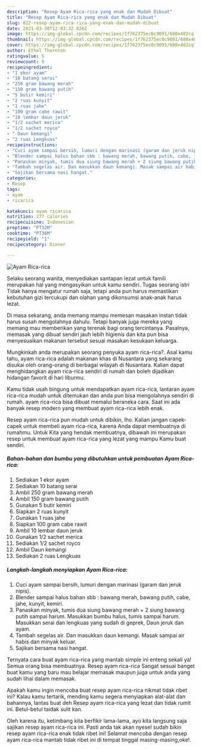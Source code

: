 ```yaml
---
description: "Resep Ayam Rica-rica yang enak dan Mudah Dibuat"
title: "Resep Ayam Rica-rica yang enak dan Mudah Dibuat"
slug: 822-resep-ayam-rica-rica-yang-enak-dan-mudah-dibuat
date: 2021-03-30T12:03:32.026Z
image: https://img-global.cpcdn.com/recipes/1f762375ec0c9091/680x482cq70/ayam-rica-rica-foto-resep-utama.jpg
thumbnail: https://img-global.cpcdn.com/recipes/1f762375ec0c9091/680x482cq70/ayam-rica-rica-foto-resep-utama.jpg
cover: https://img-global.cpcdn.com/recipes/1f762375ec0c9091/680x482cq70/ayam-rica-rica-foto-resep-utama.jpg
author: Ethel Thornton
ratingvalue: 5
reviewcount: 9
recipeingredient:
- "1 ekor ayam"
- "10 batang serai"
- "250 gram bawang merah"
- "150 gram bawang putih"
- "5 butir kemiri"
- "2 ruas kunyit"
- "1 ruas jahe"
- "100 gram cabe rawit"
- "10 lembar daun jeruk"
- "1/2 sachet merica"
- "1/2 sachet royco"
- " Daun kemangi"
- "2 ruas Lengkuas"
recipeinstructions:
- "Cuci ayam sampai bersih, lumuri dengan marinasi (garam dan jeruk nipis)."
- "Blender sampai halus bahan sbb : bawang merah, bawang putih, cabe, jahe, kunyit, kemiri."
- "Panaskan minyak, tumis dua siung bawang merah + 2 siung bawang putih sampai harum. Masukkan bumbu halus, tumis sampai harum. Masukkan serai dan lengkuas yang sudah di geprek, Daun jeruk dan ayam."
- "Tambah segelas air. Dan masukkan daun kemangi. Masak sampai air habis dan minyak keluar."
- "Sajikan bersama nasi hangat."
categories:
- Resep
tags:
- ayam
- ricarica

katakunci: ayam ricarica 
nutrition: 277 calories
recipecuisine: Indonesian
preptime: "PT32M"
cooktime: "PT36M"
recipeyield: "1"
recipecategory: Dinner

---
```



![Ayam Rica-rica](https://img-global.cpcdn.com/recipes/1f762375ec0c9091/680x482cq70/ayam-rica-rica-foto-resep-utama.jpg)

Selaku seorang wanita, menyediakan santapan lezat untuk famili merupakan hal yang mengasyikan untuk kamu sendiri. Tugas seorang istri Tidak hanya mengatur rumah saja, tetapi anda pun harus memastikan kebutuhan gizi tercukupi dan olahan yang dikonsumsi anak-anak harus lezat.

Di masa  sekarang, anda memang mampu memesan masakan instan tidak harus susah mengolahnya dahulu. Tetapi banyak juga mereka yang memang mau memberikan yang terenak bagi orang tercintanya. Pasalnya, memasak yang dibuat sendiri jauh lebih higienis dan kita pun bisa menyesuaikan makanan tersebut sesuai masakan kesukaan keluarga. 



Mungkinkah anda merupakan seorang penyuka ayam rica-rica?. Asal kamu tahu, ayam rica-rica adalah makanan khas di Nusantara yang sekarang disukai oleh orang-orang di berbagai wilayah di Nusantara. Kalian dapat menghidangkan ayam rica-rica sendiri di rumah dan boleh dijadikan hidangan favorit di hari liburmu.

Kamu tidak usah bingung untuk mendapatkan ayam rica-rica, lantaran ayam rica-rica mudah untuk ditemukan dan anda pun bisa mengolahnya sendiri di rumah. ayam rica-rica bisa dibuat memalui beraneka cara. Saat ini ada banyak resep modern yang membuat ayam rica-rica lebih enak.

Resep ayam rica-rica pun mudah untuk dibikin, lho. Kalian jangan capek-capek untuk membeli ayam rica-rica, karena Anda dapat membuatnya di rumahmu. Untuk Kita yang hendak membuatnya, dibawah ini merupakan resep untuk membuat ayam rica-rica yang lezat yang mampu Kamu buat sendiri.

<!--inarticleads1-->

##### Bahan-bahan dan bumbu yang dibutuhkan untuk pembuatan Ayam Rica-rica:

1. Sediakan 1 ekor ayam
1. Sediakan 10 batang serai
1. Ambil 250 gram bawang merah
1. Ambil 150 gram bawang putih
1. Gunakan 5 butir kemiri
1. Siapkan 2 ruas kunyit
1. Gunakan 1 ruas jahe
1. Siapkan 100 gram cabe rawit
1. Ambil 10 lembar daun jeruk
1. Gunakan 1/2 sachet merica
1. Sediakan 1/2 sachet royco
1. Ambil  Daun kemangi
1. Sediakan 2 ruas Lengkuas




<!--inarticleads2-->

##### Langkah-langkah menyiapkan Ayam Rica-rica:

1. Cuci ayam sampai bersih, lumuri dengan marinasi (garam dan jeruk nipis).
1. Blender sampai halus bahan sbb : bawang merah, bawang putih, cabe, jahe, kunyit, kemiri.
1. Panaskan minyak, tumis dua siung bawang merah + 2 siung bawang putih sampai harum. Masukkan bumbu halus, tumis sampai harum. Masukkan serai dan lengkuas yang sudah di geprek, Daun jeruk dan ayam.
1. Tambah segelas air. Dan masukkan daun kemangi. Masak sampai air habis dan minyak keluar.
1. Sajikan bersama nasi hangat.




Ternyata cara buat ayam rica-rica yang mantab simple ini enteng sekali ya! Semua orang bisa membuatnya. Resep ayam rica-rica Sangat sesuai banget buat kamu yang baru mau belajar memasak maupun juga untuk anda yang sudah lihai dalam memasak.

Apakah kamu ingin mencoba buat resep ayam rica-rica nikmat tidak ribet ini? Kalau kamu tertarik, mending kamu segera menyiapkan alat-alat dan bahannya, lantas buat deh Resep ayam rica-rica yang lezat dan tidak rumit ini. Betul-betul taidak sulit kan. 

Oleh karena itu, ketimbang kita berfikir lama-lama, ayo kita langsung saja sajikan resep ayam rica-rica ini. Pasti anda tak akan nyesel sudah bikin resep ayam rica-rica enak tidak ribet ini! Selamat mencoba dengan resep ayam rica-rica mantab tidak ribet ini di tempat tinggal masing-masing,oke!.

